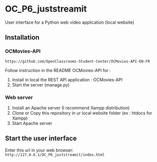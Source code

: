 # OC_P6_juststreamit

User interface for a Python web video application (local website)

## Installation

### OCMovies-API

`https://github.com/OpenClassrooms-Student-Center/OCMovies-API-EN-FR`

Follow instruction in the README OCMovies-API for :
1. Install in local the REST API application : OCMovies-API
2. Start the server (manage.py)

### Web server

1. Install an Apache server (I recommend Xampp distribution)
2. Clone or Copy this repository in ur local website folder (ex : htdocs for Xampp)
3. Start Apache server

## Start the user interface

Enter this url in your web browser: `http://127.0.0.1/OC_P6_juststreamit/index.html`